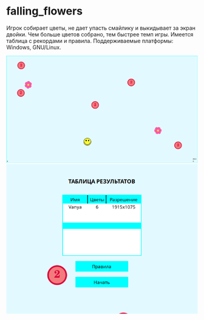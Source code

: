 # falling_flowers

Игрок собирает цветы, не дает упасть смайлику и выкидывает за экран двойки. Чем
больше цветов собрано, тем быстрее темп игры. Имеется таблица с рекордами и
правила. Поддерживаемые платформы: Windows, GNU/Linux.

![](https://github.com/vpunch/falling_flowers/blob/master/imgs/falflow1.png) ![](https://github.com/vpunch/falling_flowers/blob/master/imgs/falflow2.png)
